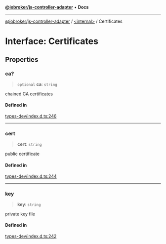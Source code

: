 [**@iobroker/js-controller-adapter**](../../README.md) • **Docs**

***

[@iobroker/js-controller-adapter](../../globals.md) / [\<internal\>](../README.md) / Certificates

# Interface: Certificates

## Properties

### ca?

> `optional` **ca**: `string`

chained CA certificates

#### Defined in

[types-dev/index.d.ts:246](https://github.com/ioBroker/ioBroker.js-controller/blob/3f7dfd7110e5b0031cea7f51684c94438886c7d3/packages/types-dev/index.d.ts#L246)

***

### cert

> **cert**: `string`

public certificate

#### Defined in

[types-dev/index.d.ts:244](https://github.com/ioBroker/ioBroker.js-controller/blob/3f7dfd7110e5b0031cea7f51684c94438886c7d3/packages/types-dev/index.d.ts#L244)

***

### key

> **key**: `string`

private key file

#### Defined in

[types-dev/index.d.ts:242](https://github.com/ioBroker/ioBroker.js-controller/blob/3f7dfd7110e5b0031cea7f51684c94438886c7d3/packages/types-dev/index.d.ts#L242)
